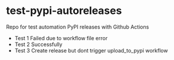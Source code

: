 # test-pypi-autoreleases
Repo for test automation PyPI releases with Github Actions

* Test 1 Failed due to workflow file error
* Test 2 Successfully
* Test 3 Create release but dont trigger upload_to_pypi workflow
